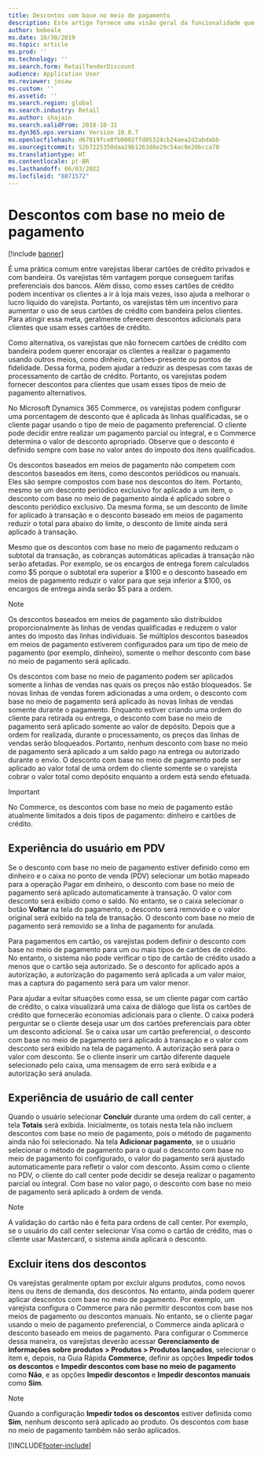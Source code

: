 ```yaml
---
title: Descontos com base no meio de pagamento
description: Este artigo fornece uma visão geral da funcionalidade que permite que os varejistas configurem descontos para tipos específicos de meio de pagamento.
author: bebeale
ms.date: 10/30/2019
ms.topic: article
ms.prod: ''
ms.technology: ''
ms.search.form: RetailTenderDiscount
audience: Application User
ms.reviewer: josaw
ms.custom: ''
ms.assetid: ''
ms.search.region: global
ms.search.industry: Retail
ms.author: shajain
ms.search.validFrom: 2018-10-31
ms.dyn365.ops.version: Version 10.0.7
ms.openlocfilehash: d67819fce0fb0002ffd85324cb24aea2d2abdabb
ms.sourcegitcommit: 52b7225350daa29b1263d8e29c54ac9e20bcca70
ms.translationtype: HT
ms.contentlocale: pt-BR
ms.lasthandoff: 06/03/2022
ms.locfileid: "8871572"
---
```

# <a name="tender-based-discounts"></a>Descontos com base no meio de pagamento

[!include [banner](includes/banner.md)]


É uma prática comum entre varejistas liberar cartões de crédito privados e com bandeira. Os varejistas têm vantagem porque conseguem tarifas preferenciais dos bancos. Além disso, como esses cartões de crédito podem incentivar os clientes a ir à loja mais vezes, isso ajuda a melhorar o lucro líquido do varejista. Portanto, os varejistas têm um incentivo para aumentar o uso de seus cartões de crédito com bandeira pelos clientes. Para atingir essa meta, geralmente oferecem descontos adicionais para clientes que usam esses cartões de crédito.

Como alternativa, os varejistas que não fornecem cartões de crédito com bandeira podem querer encorajar os clientes a realizar o pagamento usando outros meios, como dinheiro, cartões-presente ou pontos de fidelidade. Dessa forma, podem ajudar a reduzir as despesas com taxas de processamento de cartão de crédito. Portanto, os varejistas podem fornecer descontos para clientes que usam esses tipos de meio de pagamento alternativos.

No Microsoft Dynamics 365 Commerce, os varejistas podem configurar uma porcentagem de desconto que é aplicada às linhas qualificadas, se o cliente pagar usando o tipo de meio de pagamento preferencial. O cliente pode decidir entre realizar um pagamento parcial ou integral, e o Commerce determina o valor de desconto apropriado. Observe que o desconto é definido sempre com base no valor antes do imposto dos itens qualificados.

Os descontos baseados em meios de pagamento não competem com descontos baseados em itens, como descontos periódicos ou manuais. Eles são sempre compostos com base nos descontos do item. Portanto, mesmo se um desconto periódico exclusivo for aplicado a um item, o desconto com base no meio de pagamento ainda é aplicado sobre o desconto periódico exclusivo. Da mesma forma, se um desconto de limite for aplicado à transação e o desconto baseado em meios de pagamento reduzir o total para abaixo do limite, o desconto de limite ainda será aplicado à transação.

Mesmo que os descontos com base no meio de pagamento reduzam o subtotal da transação, as cobranças automáticas aplicadas à transação não serão afetadas. Por exemplo, se os encargos de entrega forem calculados como $5 porque o subtotal era superior a $100 e o desconto baseado em meios de pagamento reduzir o valor para que seja inferior a $100, os encargos de entrega ainda serão $5 para a ordem.


> [!NOTE]
> Os descontos baseados em meios de pagamento são distribuídos proporcionalmente às linhas de vendas qualificadas e reduzem o valor antes do imposto das linhas individuais. Se múltiplos descontos baseados em meios de pagamento estiverem configurados para um tipo de meio de pagamento (por exemplo, dinheiro), somente o melhor desconto com base no meio de pagamento será aplicado.

Os descontos com base no meio de pagamento podem ser aplicados somente a linhas de vendas nas quais os preços não estão bloqueados. Se novas linhas de vendas forem adicionadas a uma ordem, o desconto com base no meio de pagamento será aplicado às novas linhas de vendas somente durante o pagamento. Enquanto estiver criando uma ordem do cliente para retirada ou entrega, o desconto com base no meio de pagamento será aplicado somente ao valor de depósito. Depois que a ordem for realizada, durante o processamento, os preços das linhas de vendas serão bloqueados. Portanto, nenhum desconto com base no meio de pagamento será aplicado a um saldo pago na entrega ou autorizado durante o envio. O desconto com base no meio de pagamento pode ser aplicado ao valor total de uma ordem do cliente somente se o varejista cobrar o valor total como depósito enquanto a ordem está sendo efetuada.

> [!IMPORTANT]
> No Commerce, os descontos com base no meio de pagamento estão atualmente limitados a dois tipos de pagamento: dinheiro e cartões de crédito.

## <a name="pos-user-experience"></a>Experiência do usuário em PDV

Se o desconto com base no meio de pagamento estiver definido como em dinheiro e o caixa no ponto de venda (PDV) selecionar um botão mapeado para a operação Pagar em dinheiro, o desconto com base no meio de pagamento será aplicado automaticamente à transação. O valor com desconto será exibido como o saldo. No entanto, se o caixa selecionar o botão **Voltar** na tela do pagamento, o desconto será removido e o valor original será exibido na tela de transação. O desconto com base no meio de pagamento será removido se a linha de pagamento for anulada.

Para pagamentos em cartão, os varejistas podem definir o desconto com base no meio de pagamento para um ou mais tipos de cartões de crédito. No entanto, o sistema não pode verificar o tipo de cartão de crédito usado a menos que o cartão seja autorizado. Se o desconto for aplicado após a autorização, a autorização do pagamento será aplicada a um valor maior, mas a captura do pagamento será para um valor menor.

Para ajudar a evitar situações como essa, se um cliente pagar com cartão de crédito, o caixa visualizará uma caixa de diálogo que lista os cartões de crédito que fornecerão economias adicionais para o cliente. O caixa poderá perguntar se o cliente deseja usar um dos cartões preferenciais para obter um desconto adicional. Se o caixa usar um cartão preferencial, o desconto com base no meio de pagamento será aplicado à transação e o valor com desconto será exibido na tela de pagamento. A autorização será para o valor com desconto. Se o cliente inserir um cartão diferente daquele selecionado pelo caixa, uma mensagem de erro será exibida e a autorização será anulada.


## <a name="call-center-user-experience"></a>Experiência de usuário de call center

Quando o usuário selecionar **Concluir** durante uma ordem do call center, a tela **Totais** será exibida. Inicialmente, os totais nesta tela não incluem descontos com base no meio de pagamento, pois o método de pagamento ainda não foi selecionado. Na tela **Adicionar pagamento**, se o usuário selecionar o método de pagamento para o qual o desconto com base no meio de pagamento foi configurado, o valor do pagamento será ajustado automaticamente para refletir o valor com desconto. Assim como o cliente no PDV, o cliente do call center pode decidir se deseja realizar o pagamento parcial ou integral. Com base no valor pago, o desconto com base no meio de pagamento será aplicado à ordem de venda.

> [!NOTE]
> A validação do cartão não é feita para ordens de call center. Por exemplo, se o usuário do call center selecionar Visa como o cartão de crédito, mas o cliente usar Mastercard, o sistema ainda aplicará o desconto.

## <a name="exclude-items-from-discounts"></a>Excluir itens dos descontos

Os varejistas geralmente optam por excluir alguns produtos, como novos itens ou itens de demanda, dos descontos. No entanto, ainda podem querer aplicar descontos com base no meio de pagamento. Por exemplo, um varejista configura o Commerce para não permitir descontos com base nos meios de pagamento ou descontos manuais. No entanto, se o cliente pagar usando o meio de pagamento preferencial, o Commerce ainda aplicará o desconto baseado em meios de pagamento. Para configurar o Commerce dessa maneira, os varejistas deverão acessar **Gerenciamento de informações sobre produtos > Produtos > Produtos lançados**, selecionar o item e, depois, na Guia Rápida **Commerce**, definir as opções **Impedir todos os descontos** e **Impedir descontos com base no meio de pagamento** como **Não**, e as opções **Impedir descontos** e **Impedir descontos manuais** como **Sim**.

> [!NOTE]
> Quando a configuração **Impedir todos os descontos** estiver definida como **Sim**, nenhum desconto será aplicado ao produto. Os descontos com base no meio de pagamento também não serão aplicados.


[!INCLUDE[footer-include](../includes/footer-banner.md)]